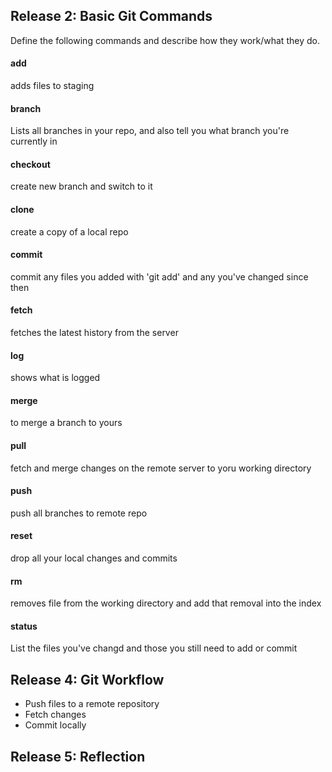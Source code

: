 ## Release 2: Basic Git Commands
Define the following commands and describe how they work/what they do.  


#### add
adds files to staging

#### branch
Lists all branches in your repo, and also tell you what branch you're currently in

#### checkout
create new branch and switch to it

#### clone
create a copy of a local repo

#### commit
commit any files you added with 'git add' and any you've changed since then

#### fetch
fetches the latest history from the server 

#### log
shows what is logged 

#### merge
to merge a branch to yours 

#### pull
fetch and merge changes on the remote server to yoru working directory

#### push
push all branches to remote repo

#### reset
drop all your local changes and commits

#### rm
removes file from the working directory and add that removal into the index

#### status
List the files you've changd and those you still need to add or commit

## Release 4: Git Workflow

- Push files to a remote repository
- Fetch changes
- Commit locally

## Release 5: Reflection